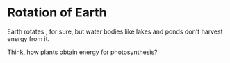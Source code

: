 # Rotation of Earth

Earth rotates , for sure, but water bodies like lakes and ponds don't harvest energy from it.

Think, how plants obtain energy for photosynthesis?